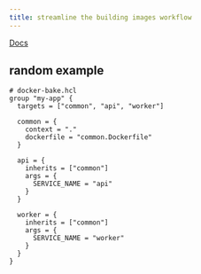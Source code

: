 ```yaml
---
title: streamline the building images workflow
---
```


[Docs](https://docs.docker.com/build/bake/reference/)


## random example

```hcl
# docker-bake.hcl
group "my-app" {
  targets = ["common", "api", "worker"]

  common = {
    context = "."
    dockerfile = "common.Dockerfile"
  }

  api = {
    inherits = ["common"]
    args = {
      SERVICE_NAME = "api"
    }
  }

  worker = {
    inherits = ["common"]
    args = {
      SERVICE_NAME = "worker"
    }
  }
}

```
